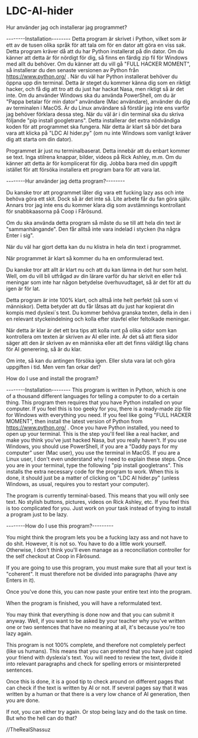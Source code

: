 # LDC-AI-hider

Hur använder jag och installerar jag programmet?

--------Installation--------
Detta program är skrivet i Python, vilket som är ett av de tusen olika språk för att tala om för en dator att göra en viss sak. Detta program kräver då att du har Python installerat på din dator. Om du känner att detta är för nördigt för dig, så finns en färdig zip fil för Windows med allt du behöver. 
Om du känner att du vill gå "FULL HACKER MOMENT", så installerar du den senaste versionen av Python från https://www.python.org/
. När du väl har Python installerat behöver du öppna upp din terminal. Detta är steget du kommer känna dig som en riktigt hacker, och få dig att tro att du just har hackat Nasa, men riktigt så är det inte. Om du använder Windows ska du använda PowerShell, om du är "Pappa betalar för min dator" användare (Mac användare), använder du dig av terminalen i MacOS. Är du Linux användare så förstår jag inte ens varför jag behöver förklara dessa steg.
När du väl är i din terminal ska du skriva följande "pip install googletrans". Detta installerar det extra nödvändiga koden för att programmet ska fungera. När detta är klart så bör det bara vara att klicka på "LDC AI hider.py" (om nu inte Windows som vanligt kräver dig att starta om din dator). 

Programmet är just nu terminalbaserat. Detta innebär att du enbart kommer se text. Inga stilrena knappar, bilder, videos på Rick Ashley, m.m.
Om du känner att detta är för komplicerat för dig. Jobba bara med din uppgift istället för att försöka installera ett program bara för att vara lat.



--------Hur använder jag detta program?--------

Du kanske tror att programmet låter dig vara ett fucking lazy ass och inte behöva göra ett skit. Dock så är det inte så. Lite arbete får du fan göra själv. Annars tror jag inte ens du kommer klara dig som avstämnings kontrollant för snabbkaasorna på Coop i Fårösund. 

Om du ska använda detta program så måste du se till att hela din text är "sammanhängande". Den får alltså inte vara indelad i stycken (ha några Enter i sig".

När du väl har gjort detta kan du nu klistra in hela din text i programmet.

När programmet är klart så kommer du ha en omformulerad text.

Du kanske tror att allt är klart nu och att du kan lämna in det hur som helst. Well, om du vill bli utfrågad av din lärare varför du har skrivit en eller två meningar som inte har någon betydelse överhuvudtaget, så är det för att du igen är för lat.

Detta program är inte 100% klart, och alltså inte helt perfekt (så som vi människor). Detta betyder att du får låtsas att du just har kopierat din kompis med dyslexi`s text. Du kommer behöva granska texten, della in den i en relevant styckeindelning och kolla efter stavfel eller feltolkade meningar. 

När detta är klar är det ett bra tips att kolla runt på olika sidor som kan kontrollera om texten är skriven av AI eller inte. Är det så att flera sidor säger att den är skriven av en människa eller att det finns väldigt låg chans för AI generering, så är du klar. 

Om inte, så kan du antingen försöka igen. Eller sluta vara lat och göra uppgiften i tid. Men vem fan orkar det?








How do I use and install the program?

 --------Installation--------
 This program is written in Python, which is one of a thousand different languages ​​for telling a computer to do a certain thing.  This program then requires that you have Python installed on your computer.  If you feel this is too geeky for you, there is a ready-made zip file for Windows with everything you need.
 If you feel like going "FULL HACKER MOMENT", then install the latest version of Python from https://www.python.org/
 .  Once you have Python installed, you need to open up your terminal.  This is the step you'll feel like a real hacker, and make you think you've just hacked Nasa, but you really haven't.  If you use Windows, you should use PowerShell, if you are a "Daddy pays for my computer" user (Mac user), you use the terminal in MacOS.  If you are a Linux user, I don't even understand why I need to explain these steps.
 Once you are in your terminal, type the following "pip install googletrans".  This installs the extra necessary code for the program to work.  When this is done, it should just be a matter of clicking on "LDC AI hider.py" (unless Windows, as usual, requires you to restart your computer).

 The program is currently terminal-based.  This means that you will only see text.  No stylish buttons, pictures, videos on Rick Ashley, etc.
 If you feel this is too complicated for you.  Just work on your task instead of trying to install a program just to be lazy.







--------How do I use this program?---------

 You might think the program lets you be a fucking lazy ass and not have to do shit.  However, it is not so.  You have to do a little work yourself.  Otherwise, I don't think you'll even manage as a reconciliation controller for the self checkout at Coop in Fårösund.

 If you are going to use this program, you must make sure that all your text is "coherent".  It must therefore not be divided into paragraphs (have any Enters in it).

 Once you've done this, you can now paste your entire text into the program.

 When the program is finished, you will have a reformulated text.

 You may think that everything is done now and that you can submit it anyway.  Well, if you want to be asked by your teacher why you've written one or two sentences that have no meaning at all, it's because you're too lazy again.

 This program is not 100% complete, and therefore not completely perfect (like us humans).  This means that you can pretend that you have just copied your friend with dyslexia's text.  You will need to review the text, divide it into relevant paragraphs and check for spelling errors or misinterpreted sentences.

 Once this is done, it is a good tip to check around on different pages that can check if the text is written by AI or not.  If several pages say that it was written by a human or that there is a very low chance of AI generation, then you are done.

 If not, you can either try again.  Or stop being lazy and do the task on time.  But who the hell can do that?



//TheRealShassuz 
